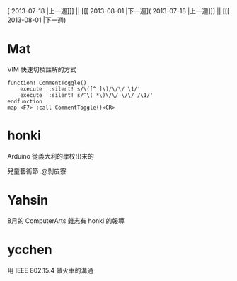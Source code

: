 [ 2013-07-18 |上一週]]] || [[[ 2013-08-01 |下一週]( 2013-07-18 |上一週]]] || [[[ 2013-08-01 |下一週)



# Mat


VIM 快速切換註解的方式

```
function! CommentToggle()
    execute ':silent! s/\([^ ]\)/\/\/ \1/'
    execute ':silent! s/^\( *\)\/\/ \/\/ /\1/'
endfunction
map <F7> :call CommentToggle()<CR>
```

# honki


Arduino 從義大利的學校出來的

兒童藝術節 .@剝皮寮

# Yahsin

8月的 ComputerArts 雜志有 honki 的報導

# ycchen


用 IEEE 802.15.4 做火車的溝通